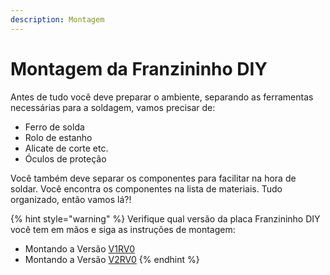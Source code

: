 ```yaml
---
description: Montagem
---
```


# Montagem da Franzininho DIY

Antes de tudo você deve preparar o ambiente, separando as ferramentas necessárias para a soldagem, vamos precisar de:

* Ferro de solda
* Rolo de estanho
* Alicate de corte etc.
* Óculos de proteção

Você também deve separar os componentes para facilitar na hora de soldar. Você encontra os componentes na lista de materiais. Tudo organizado, então vamos lá?!

{% hint style="warning" %}
Verifique qual versão da placa Franzininho DIY você tem em mãos e siga as instruções de montagem:

* Montando a Versão [V1RV0](versao-1.md)
* Montando a Versão [V2RV0](versao-2.md)
{% endhint %}

